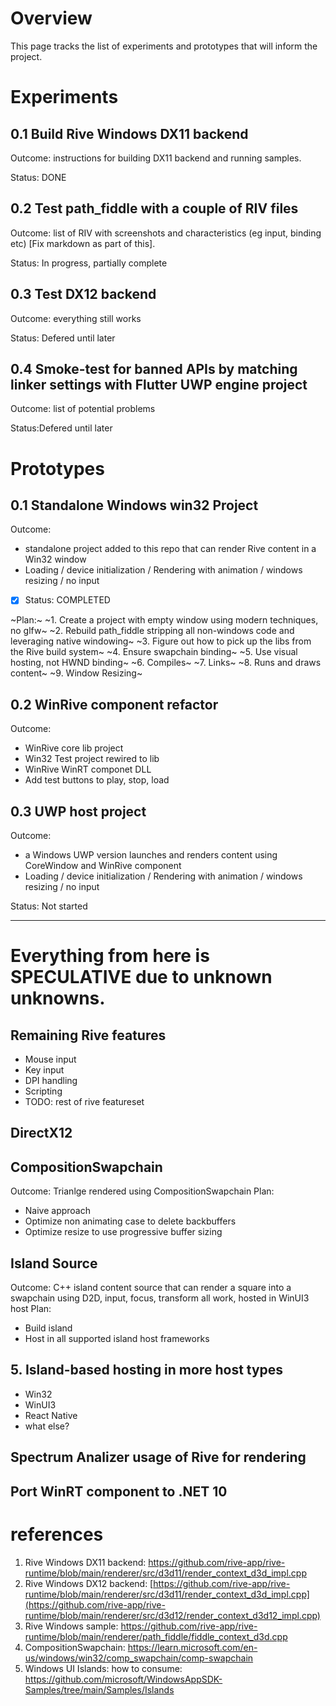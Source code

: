 # Overview
This page tracks the list of experiments and prototypes that will inform the project.

# Experiments

## 0.1 Build Rive Windows DX11 backend
Outcome: instructions for building DX11 backend and running samples.

Status: DONE

## 0.2 Test path_fiddle with a couple of RIV files
Outcome: list of RIV with screenshots and characteristics (eg input, binding etc) [Fix markdown as part of this].

Status: In progress, partially complete

## 0.3 Test DX12 backend
Outcome: everything still works

Status: Defered until later

## 0.4 Smoke-test for banned APIs by matching linker settings with Flutter UWP engine project
Outcome: list of potential problems

Status:Defered until later

# Prototypes

## 0.1 Standalone Windows win32 Project
Outcome:
- standalone project added to this repo that can render Rive content in a Win32 window
- Loading / device initialization / Rendering with animation / windows resizing / no input

- [x] Status: COMPLETED

~Plan:~ 
~1. Create a project with empty window using modern techniques, no glfw~
~2. Rebuild path_fiddle stripping all non-windows code and leveraging native windowing~
~3. Figure out how to pick up the libs from the Rive build system~
~4. Ensure swapchain binding~
~5. Use visual hosting, not HWND binding~
~6. Compiles~
~7. Links~
~8. Runs and draws content~
~9. Window Resizing~

## 0.2 WinRive component refactor
Outcome:
- WinRive core lib project
- Win32 Test project rewired to lib
- WinRive WinRT componet DLL
- Add test buttons to play, stop, load

## 0.3 UWP host project
Outcome: 
- a Windows UWP version launches and renders content using CoreWindow and WinRive component
- Loading / device initialization / Rendering with animation / windows resizing / no input

Status: Not started

---
# Everything from here is SPECULATIVE due to unknown unknowns.
## Remaining Rive features
- Mouse input
- Key input
- DPI handling
- Scripting
- TODO: rest of rive featureset

## DirectX12

## CompositionSwapchain
Outcome:  Trianlge rendered using CompositionSwapchain
Plan:
- Naive approach
- Optimize non animating case to delete backbuffers
- Optimize resize to use progressive buffer sizing

## Island Source
Outcome: C++ island content source that can render a square into a swapchain using D2D, input, focus, transform all work, hosted in WinUI3 host
Plan:
- Build island
- Host in all supported island host frameworks

## 5. Island-based hosting in more host types
- Win32
- WinUI3
- React Native
- what else?

## Spectrum Analizer usage of Rive for rendering 
## Port WinRT component to .NET 10

# references
1. Rive Windows DX11 backend: https://github.com/rive-app/rive-runtime/blob/main/renderer/src/d3d11/render_context_d3d_impl.cpp
2. Rive Windows DX12 backend: [https://github.com/rive-app/rive-runtime/blob/main/renderer/src/d3d11/render_context_d3d_impl.cpp](https://github.com/rive-app/rive-runtime/blob/main/renderer/src/d3d12/render_context_d3d12_impl.cpp)
3. Rive Windows sample: https://github.com/rive-app/rive-runtime/blob/main/renderer/path_fiddle/fiddle_context_d3d.cpp
4. CompositionSwapchain: https://learn.microsoft.com/en-us/windows/win32/comp_swapchain/comp-swapchain
5. Windows UI Islands: how to consume: https://github.com/microsoft/WindowsAppSDK-Samples/tree/main/Samples/Islands
